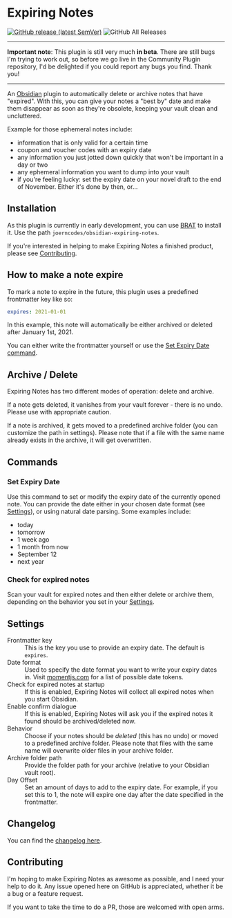 # Expiring Notes

[![GitHub release (latest SemVer)](https://img.shields.io/github/v/release/joerncodes/obsidian-expiring-notes?style=for-the-badge&sort=semver)](https://github.com/joerncodes/obsidian-expiring-notes/releases/latest)
![GitHub All Releases](https://img.shields.io/github/downloads/joerncodes/obsidian-expiring-notes/total?style=for-the-badge)

----

**Important note**: This plugin is still very much **in beta**. There are still bugs I'm trying to work out, so before we go live in the Community Plugin repository, I'd be delighted if you could report any bugs you find. Thank you!

----

An [Obsidian](https://obsidian.md) plugin to automatically delete or archive notes that have "expired". With this, you can give your notes a "best by" date and make them disappear as soon as they're obsolete, keeping your vault clean and uncluttered.

Example for those ephemeral notes include:

- information that is only valid for a certain time
- coupon and voucher codes with an expiry date
- any information you just jotted down quickly that won't be important in a day or two
- any ephemeral information you want to dump into your vault
- if you're feeling lucky: set the expiry date on your novel draft to the end of November. Either it's done by then, or...

## Installation

As this plugin is currently in early development, you can use [BRAT](https://github.com/TfTHacker/obsidian42-brat) to install it. Use the path `joerncodes/obsidian-expiring-notes`.

If you're interested in helping to make Expiring Notes a finished product, please see [Contributing](#contributing).

## How to make a note expire

To mark a note to expire in the future, this plugin uses a predefined frontmatter key like so:

```yaml
expires: 2021-01-01
```

In this example, this note will automatically be either archived or deleted after January 1st, 2021.

You can either write the frontmatter yourself or use the [Set Expiry Date command](https://github.com/joerncodes/obsidian-expiring-notes#set-expiry-date).

## Archive / Delete

Expiring Notes has two different modes of operation: delete and archive.

If a note gets deleted, it vanishes from your vault forever - there is no undo. Please use with appropriate caution.

If a note is archived, it gets moved to a predefined archive folder (you can customize the path in settings). Please note that if a file with the same name already exists in the archive, it will get overwritten. 

## Commands

### Set Expiry Date

Use this command to set or modify the expiry date of the currently opened note. You can provide the date either in your chosen date format (see [Settings](#Settings)), or using natural date parsing. Some examples include:

- today
- tomorrow
- 1 week ago
- 1 month from now
- September 12
- next year

### Check for expired notes

Scan your vault for expired notes and then either delete or archive them, depending on the behavior you set in your [Settings](#Settings).

## Settings

<dl>
  <dt>Frontmatter key</dt>
	<dd>This is the key you use to provide an expiry date. The default is <code>expires</code>.</dd>
  <dt>Date format</dt>
  <dd>Used to specify the date format you want to write your expiry dates in. Visit <a href="https://momentjscom.readthedocs.io/en/latest/moment/04-displaying/01-format/">momentjs.com</a> for a list of possible date tokens.</dd>
  <dt>Check for expired notes at startup</dt>
  <dd>If this is enabled, Expiring Notes will collect all expired notes when you start Obsidian.</dd>
  <dt>Enable confirm dialogue</dt>
  <dd>If this is enabled, Expiring Notes will ask you if the expired notes it found should be archived/deleted now.</dd>
  <dt>Behavior</dt>
  <dd>Choose if your notes should be <em>deleted</em> (this has no undo) or moved to a predefined archive folder. Please note that files with the same name will overwrite older files in your archive folder.</dd>
  <dt>Archive folder path</dt>
  <dd>Provide the folder path for your archive (relative to your Obsidian vault root).</dd>
	<dt>Day Offset</dt>
  <dd>Set an amount of days to add to the expiry date. For example, if you set this to 1, the note will expire one day after the date specified in the frontmatter.</dd>
</dl>

## Changelog

You can find the [changelog here](changelog.md).

## Contributing

I'm hoping to make Expiring Notes as awesome as possible, and I need your help to do it. Any issue opened here on GitHub is appreciated, whether it be a bug or a feature request. 

If you want to take the time to do a PR, those are welcomed with open arms.
